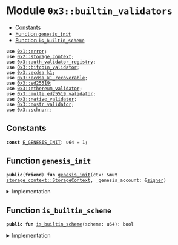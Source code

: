 
<a name="0x3_builtin_validators"></a>

# Module `0x3::builtin_validators`



-  [Constants](#@Constants_0)
-  [Function `genesis_init`](#0x3_builtin_validators_genesis_init)
-  [Function `is_builtin_scheme`](#0x3_builtin_validators_is_builtin_scheme)


<pre><code><b>use</b> <a href="">0x1::error</a>;
<b>use</b> <a href="">0x2::storage_context</a>;
<b>use</b> <a href="auth_validator_registry.md#0x3_auth_validator_registry">0x3::auth_validator_registry</a>;
<b>use</b> <a href="bitcoin_validator.md#0x3_bitcoin_validator">0x3::bitcoin_validator</a>;
<b>use</b> <a href="ecdsa_k1.md#0x3_ecdsa_k1">0x3::ecdsa_k1</a>;
<b>use</b> <a href="ecdsa_k1_recoverable.md#0x3_ecdsa_k1_recoverable">0x3::ecdsa_k1_recoverable</a>;
<b>use</b> <a href="ed25519.md#0x3_ed25519">0x3::ed25519</a>;
<b>use</b> <a href="ethereum_validator.md#0x3_ethereum_validator">0x3::ethereum_validator</a>;
<b>use</b> <a href="multi_ed25519_validator.md#0x3_multi_ed25519_validator">0x3::multi_ed25519_validator</a>;
<b>use</b> <a href="native_validator.md#0x3_native_validator">0x3::native_validator</a>;
<b>use</b> <a href="nostr_validator.md#0x3_nostr_validator">0x3::nostr_validator</a>;
<b>use</b> <a href="schnorr.md#0x3_schnorr">0x3::schnorr</a>;
</code></pre>



<a name="@Constants_0"></a>

## Constants


<a name="0x3_builtin_validators_E_GENESIS_INIT"></a>



<pre><code><b>const</b> <a href="builtin_validators.md#0x3_builtin_validators_E_GENESIS_INIT">E_GENESIS_INIT</a>: u64 = 1;
</code></pre>



<a name="0x3_builtin_validators_genesis_init"></a>

## Function `genesis_init`



<pre><code><b>public</b>(<b>friend</b>) <b>fun</b> <a href="builtin_validators.md#0x3_builtin_validators_genesis_init">genesis_init</a>(ctx: &<b>mut</b> <a href="_StorageContext">storage_context::StorageContext</a>, _genesis_account: &<a href="">signer</a>)
</code></pre>



<details>
<summary>Implementation</summary>


<pre><code><b>public</b>(<b>friend</b>) <b>fun</b> <a href="builtin_validators.md#0x3_builtin_validators_genesis_init">genesis_init</a>(ctx: &<b>mut</b> StorageContext, _genesis_account: &<a href="">signer</a>){
    //SCHEME_ED25519: u64 = 0;
    <b>let</b> id = <a href="auth_validator_registry.md#0x3_auth_validator_registry_register_internal">auth_validator_registry::register_internal</a>&lt;<a href="native_validator.md#0x3_native_validator_NativeValidator">native_validator::NativeValidator</a>&gt;(ctx);
    <b>assert</b>!(id == <a href="ed25519.md#0x3_ed25519_scheme">ed25519::scheme</a>(), std::error::internal(<a href="builtin_validators.md#0x3_builtin_validators_E_GENESIS_INIT">E_GENESIS_INIT</a>));
    //SCHEME_MULTIED25519: u64 = 1;
    <b>let</b> id = <a href="auth_validator_registry.md#0x3_auth_validator_registry_register_internal">auth_validator_registry::register_internal</a>&lt;<a href="multi_ed25519_validator.md#0x3_multi_ed25519_validator_MultiEd25519Validator">multi_ed25519_validator::MultiEd25519Validator</a>&gt;(ctx);
    <b>assert</b>!(id == <a href="multi_ed25519_validator.md#0x3_multi_ed25519_validator_scheme">multi_ed25519_validator::scheme</a>(), std::error::internal(<a href="builtin_validators.md#0x3_builtin_validators_E_GENESIS_INIT">E_GENESIS_INIT</a>));
    //SCHEME_ECDSA_K1: u64 = 2;
    <b>let</b> id = <a href="auth_validator_registry.md#0x3_auth_validator_registry_register_internal">auth_validator_registry::register_internal</a>&lt;<a href="bitcoin_validator.md#0x3_bitcoin_validator_BitcoinValidator">bitcoin_validator::BitcoinValidator</a>&gt;(ctx);
    <b>assert</b>!(id == <a href="ecdsa_k1.md#0x3_ecdsa_k1_scheme">ecdsa_k1::scheme</a>(), std::error::internal(<a href="builtin_validators.md#0x3_builtin_validators_E_GENESIS_INIT">E_GENESIS_INIT</a>));
    //SCHEME_ECDSA_K1_RECOVERABLE: u64 = 3;
    <b>let</b> id = <a href="auth_validator_registry.md#0x3_auth_validator_registry_register_internal">auth_validator_registry::register_internal</a>&lt;<a href="ethereum_validator.md#0x3_ethereum_validator_EthereumValidator">ethereum_validator::EthereumValidator</a>&gt;(ctx);
    <b>assert</b>!(id == <a href="ecdsa_k1_recoverable.md#0x3_ecdsa_k1_recoverable_scheme">ecdsa_k1_recoverable::scheme</a>(), std::error::internal(<a href="builtin_validators.md#0x3_builtin_validators_E_GENESIS_INIT">E_GENESIS_INIT</a>));
    //SCHEME_SCHNORR: u64 = 4;
    <b>let</b> id = <a href="auth_validator_registry.md#0x3_auth_validator_registry_register_internal">auth_validator_registry::register_internal</a>&lt;<a href="nostr_validator.md#0x3_nostr_validator_NostrValidator">nostr_validator::NostrValidator</a>&gt;(ctx);
    <b>assert</b>!(id == <a href="schnorr.md#0x3_schnorr_scheme">schnorr::scheme</a>(), std::error::internal(<a href="builtin_validators.md#0x3_builtin_validators_E_GENESIS_INIT">E_GENESIS_INIT</a>));
}
</code></pre>



</details>

<a name="0x3_builtin_validators_is_builtin_scheme"></a>

## Function `is_builtin_scheme`



<pre><code><b>public</b> <b>fun</b> <a href="builtin_validators.md#0x3_builtin_validators_is_builtin_scheme">is_builtin_scheme</a>(scheme: u64): bool
</code></pre>



<details>
<summary>Implementation</summary>


<pre><code><b>public</b> <b>fun</b> <a href="builtin_validators.md#0x3_builtin_validators_is_builtin_scheme">is_builtin_scheme</a>(scheme: u64): bool {
    scheme == <a href="ed25519.md#0x3_ed25519_scheme">ed25519::scheme</a>() || scheme == <a href="multi_ed25519_validator.md#0x3_multi_ed25519_validator_scheme">multi_ed25519_validator::scheme</a>() || scheme == <a href="ecdsa_k1.md#0x3_ecdsa_k1_scheme">ecdsa_k1::scheme</a>() || scheme == <a href="ecdsa_k1_recoverable.md#0x3_ecdsa_k1_recoverable_scheme">ecdsa_k1_recoverable::scheme</a>() || scheme == <a href="schnorr.md#0x3_schnorr_scheme">schnorr::scheme</a>()
}
</code></pre>



</details>
